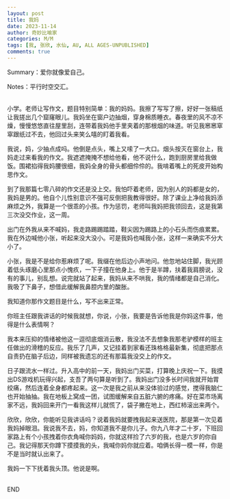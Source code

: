 ```yaml
---
layout: post
title: 我妈
date: 2023-11-14
author: 奇妙比喻家
categories: M/M
tags: [我, 张欣, 水仙, AU, ALL AGES-UNPUBLISHED]
comments: true
--- 
```


Summary：爱你就像爱自己。

Notes：平行时空交汇。

<br>
小学。老师让写作文，题目特别简单：我的妈妈。我擦了写写了擦，好好一张稿纸让我搓出几个窟窿眼儿。我妈坐在窗户边抽烟，穿身棉质睡衣。春夜里的风不凉不燥，慢慢悠悠直往屋里刮，连带着我妈他手里夹着的那根烟的味道。听见我窸窸窣窣跟纸过不去，他回过头来笑么嘻的盯着我看。

我说，妈，少抽点成吗。他倒是点头，嘴上又嗦了一大口。烟头按灭在窗台上，我妈走过来看我的作文。我遮遮掩掩不想给他看，他不说什么，跑到厨房里给我做饭。围裙掐得我妈腰很细，我妈全身的骨头都细伶伶的。我啃着嘴上的死皮开始构思作文。

到了我那篇七零八碎的作文还是没上交。我怕吓着老师，因为别人的妈都是女的，我妈是男的。他自个儿性别意识不强可反倒把我教得很好。除了课业上净给我妈添麻烦之外，我算是一个很乖的小孩。作为惩罚，老师叫我妈把我领回去，这是我第三次没交作业，这一周。

出门在外我从来不喊妈，我走路踢踢踏踏，鞋尖因为踢路上的小石头而伤痕累累。我在外边喊他小张，听起来没大没小。可是我妈也喊我小张，这样一来确实不分大小了。

小张，我是不是给你惹麻烦了呢。我缀在他后边小声地问。他忽地站住脚，我光顾着低头琢磨心里那点小愧疚，一下子撞在他身上。他于是半蹲，扶着我肩膀说，没有的事儿，别乱想。说完就站了起来，我妈从来不哄我，我的情绪都是自己消化。我吸了下鼻子，想借此缓解我鼻腔内里的酸胀。

我知道你那作文题目是什么，写不出来正常。

你班主任跟我讲话的时候我就想，你说，小张，我要是告诉他我是你妈这件事，他得是什么表情啊？

我本来压抑的情绪被他这一逗彻底烟消云散，我没法不去想象我那老驴模样的班主任做出的滑稽的反应。我乐了几声，又记挂着到家看还珠格格最新集，彻底把那点自责扔在脑子后边，同样被我遗忘的还有那篇我没交上的作文。

日子跟流水一样过。升入高中的前一天，我妈出门买菜，打算晚上庆祝一下。我摸出DS游戏机玩得兴起，支吾了两句算是听到了。我妈出门没多长时间我就开始胃绞痛，然后连着全身都疼起来。这一次是我之前从来没体验过的感觉，搅得我脑仁也开始抽抽。我在地板上窝成一团，试图缓解来自五脏六腑的疼痛。好在菜市场离家不远，我妈回来开门一看我这样儿就慌了，袋子撇在地上，西红柿滚出来两个。

欣欣，欣欣，你能听见我讲话吗？说着我妈就要拽我起来送医院，那是第一次见着我妈掉眼泪。我说我不去，妈，你知道我不是你儿子。你九八年才二十岁，下班回家路上有个小孩拽着你衣角喊你妈妈，你就这样捡了六岁的我，也是六岁的你自己。我记得那天你蹲下摸摸我的头，我喊你妈你就应着。咱俩长得一模一样，你是不是当时就认出来了。

我妈一下下抚着我头顶。他说是啊。

<br>
END
